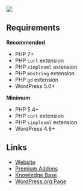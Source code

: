 ![](https://repository-images.githubusercontent.com/15269888/73ca9400-669f-11e9-9e18-5662f7b5bd68)

## Requirements

**Recommended**
* PHP 7+
* PHP `curl` extension
* PHP `simplexml` extension
* PHP `mbstring` extension
* PHP `gd` extension
* WordPress 5.0+

**Minimum**
* PHP 5.4+
* PHP `curl` extension
* PHP `simplexml` extension
* WordPress 4.8+
 
## Links

* [Website](https://wprssaggregator.com)
* [Premium Addons](https://wprssaggregator.com/pricing)
* [Knowledge Base](https://kb.wprssaggregator.com)
* [WordPress.org Page](https://wordpress.org/plugins/wp-rss-aggregator)
